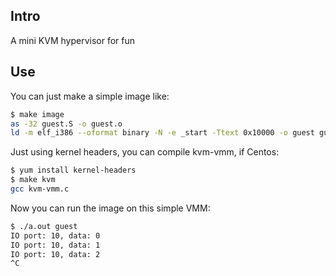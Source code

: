 ## Intro 
A mini KVM hypervisor for fun

## Use
You can just make a simple image like:
``` bash
$ make image
as -32 guest.S -o guest.o
ld -m elf_i386 --oformat binary -N -e _start -Ttext 0x10000 -o guest guest.o
```

Just using kernel headers, you can compile kvm-vmm, if Centos:
``` bash
$ yum install kernel-headers
$ make kvm
gcc kvm-vmm.c
```

Now you can run the image on this simple VMM:
``` bash
$ ./a.out guest
IO port: 10, data: 0
IO port: 10, data: 1
IO port: 10, data: 2
^C
```




